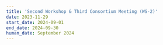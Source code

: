 ```yaml
---
title: 'Second Workshop & Third Consortium Meeting (WS-2)'
date: 2023-11-29
start_date: 2024-09-01
end_date: 2024-09-30
human_date: September 2024
---
```

